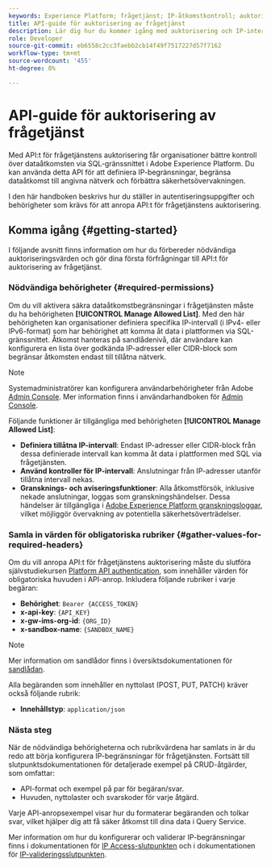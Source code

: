 ```yaml
---
keywords: Experience Platform; frågetjänst; IP-åtkomstkontroll; auktorisering; API; komma igång
title: API-guide för auktorisering av frågetjänst
description: Lär dig hur du kommer igång med auktorisering och IP-intervallbegränsningar för säker dataåtkomst i Adobe Experience Platform Query Service.
role: Developer
source-git-commit: eb6558c2cc3faebb2cb14f49f7517227d57f7162
workflow-type: tm+mt
source-wordcount: '455'
ht-degree: 0%

---
```


# API-guide för auktorisering av frågetjänst

Med API:t för frågetjänstens auktorisering får organisationer bättre kontroll över dataåtkomsten via SQL-gränssnittet i Adobe Experience Platform. Du kan använda detta API för att definiera IP-begränsningar, begränsa dataåtkomst till angivna nätverk och förbättra säkerhetsövervakningen.

I den här handboken beskrivs hur du ställer in autentiseringsuppgifter och behörigheter som krävs för att anropa API:t för frågetjänstens auktorisering.

## Komma igång {#getting-started}

I följande avsnitt finns information om hur du förbereder nödvändiga auktoriseringsvärden och gör dina första förfrågningar till API:t för auktorisering av frågetjänst.

### Nödvändiga behörigheter {#required-permissions}

Om du vill aktivera säkra dataåtkomstbegränsningar i frågetjänsten måste du ha behörigheten **[!UICONTROL Manage Allowed List]**. Med den här behörigheten kan organisationer definiera specifika IP-intervall (i IPv4- eller IPv6-format) som har behörighet att komma åt data i plattformen via SQL-gränssnittet. Åtkomst hanteras på sandlådenivå, där användare kan konfigurera en lista över godkända IP-adresser eller CIDR-block som begränsar åtkomsten endast till tillåtna nätverk.

>[!NOTE]
>
>Systemadministratörer kan konfigurera användarbehörigheter från Adobe [Admin Console](https://adminconsole.adobe.com/). Mer information finns i användarhandboken för [Admin Console](https://helpx.adobe.com/se/enterprise/using/admin-console.html).

Följande funktioner är tillgängliga med behörigheten **[!UICONTROL Manage Allowed List]**:

- **Definiera tillåtna IP-intervall**: Endast IP-adresser eller CIDR-block från dessa definierade intervall kan komma åt data i plattformen med SQL via frågetjänsten.
- **Använd kontroller för IP-intervall**: Anslutningar från IP-adresser utanför tillåtna intervall nekas.
- **Gransknings- och aviseringsfunktioner**: Alla åtkomstförsök, inklusive nekade anslutningar, loggas som granskningshändelser. Dessa händelser är tillgängliga i [Adobe Experience Platform granskningsloggar](../../landing/governance-privacy-security/audit-logs/overview.md), vilket möjliggör övervakning av potentiella säkerhetsöverträdelser.

### Samla in värden för obligatoriska rubriker {#gather-values-for-required-headers}

Om du vill anropa API:t för frågetjänstens auktorisering måste du slutföra självstudiekursen [Platform API authentication](../../landing/api-authentication.md), som innehåller värden för obligatoriska huvuden i API-anrop. Inkludera följande rubriker i varje begäran:

- **Behörighet**: `Bearer {ACCESS_TOKEN}`
- **x-api-key**: `{API_KEY}`
- **x-gw-ims-org-id**: `{ORG_ID}`
- **x-sandbox-name**: `{SANDBOX_NAME}`

>[!NOTE]
>
> Mer information om sandlådor finns i översiktsdokumentationen för [sandlådan](../../sandboxes/home.md).

Alla begäranden som innehåller en nyttolast (POST, PUT, PATCH) kräver också följande rubrik:

- **Innehållstyp**: `application/json`

### Nästa steg

När de nödvändiga behörigheterna och rubrikvärdena har samlats in är du redo att börja konfigurera IP-begränsningar för frågetjänsten. Fortsätt till slutpunktsdokumentationen för detaljerade exempel på CRUD-åtgärder, som omfattar:

- API-format och exempel på par för begäran/svar.
- Huvuden, nyttolaster och svarskoder för varje åtgärd.

Varje API-anropsexempel visar hur du formaterar begäranden och tolkar svar, vilket hjälper dig att få säker åtkomst till dina data i Query Service.

Mer information om hur du konfigurerar och validerar IP-begränsningar finns i dokumentationen för [IP Access-slutpunkten](./ip-access.md) och i dokumentationen för [IP-valideringsslutpunkten](./validate.md).
